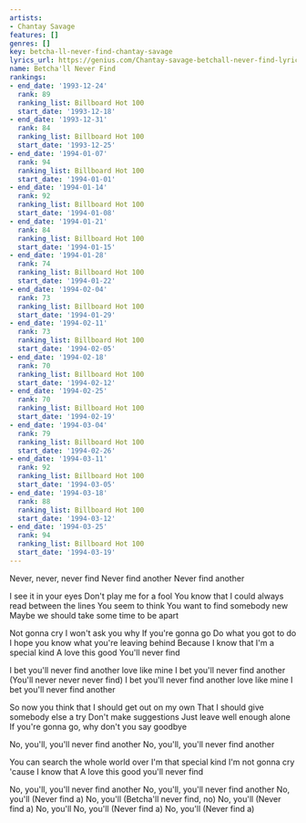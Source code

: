 ```yaml
---
artists:
- Chantay Savage
features: []
genres: []
key: betcha-ll-never-find-chantay-savage
lyrics_url: https://genius.com/Chantay-savage-betchall-never-find-lyrics
name: Betcha'll Never Find
rankings:
- end_date: '1993-12-24'
  rank: 89
  ranking_list: Billboard Hot 100
  start_date: '1993-12-18'
- end_date: '1993-12-31'
  rank: 84
  ranking_list: Billboard Hot 100
  start_date: '1993-12-25'
- end_date: '1994-01-07'
  rank: 94
  ranking_list: Billboard Hot 100
  start_date: '1994-01-01'
- end_date: '1994-01-14'
  rank: 92
  ranking_list: Billboard Hot 100
  start_date: '1994-01-08'
- end_date: '1994-01-21'
  rank: 84
  ranking_list: Billboard Hot 100
  start_date: '1994-01-15'
- end_date: '1994-01-28'
  rank: 74
  ranking_list: Billboard Hot 100
  start_date: '1994-01-22'
- end_date: '1994-02-04'
  rank: 73
  ranking_list: Billboard Hot 100
  start_date: '1994-01-29'
- end_date: '1994-02-11'
  rank: 73
  ranking_list: Billboard Hot 100
  start_date: '1994-02-05'
- end_date: '1994-02-18'
  rank: 70
  ranking_list: Billboard Hot 100
  start_date: '1994-02-12'
- end_date: '1994-02-25'
  rank: 70
  ranking_list: Billboard Hot 100
  start_date: '1994-02-19'
- end_date: '1994-03-04'
  rank: 79
  ranking_list: Billboard Hot 100
  start_date: '1994-02-26'
- end_date: '1994-03-11'
  rank: 92
  ranking_list: Billboard Hot 100
  start_date: '1994-03-05'
- end_date: '1994-03-18'
  rank: 88
  ranking_list: Billboard Hot 100
  start_date: '1994-03-12'
- end_date: '1994-03-25'
  rank: 94
  ranking_list: Billboard Hot 100
  start_date: '1994-03-19'
---
```

Never, never, never find
Never find another
Never find another


I see it in your eyes
Don't play me for a fool
You know that I could always read between the lines
You seem to think
You want to find somebody new
Maybe we should take some time to be apart


Not gonna cry
I won't ask you why
If you're gonna go
Do what you got to do
I hope you know what you're leaving behind
Because I know that I'm a special kind
A love this good
You'll never find


I bet you'll never find another love like mine
I bet you'll never find another
(You'll never never never find)
I bet you'll never find another love like mine
I bet you'll never find another


So now you think that
I should get out on my own
That I should give somebody else a try
Don't make suggestions
Just leave well enough alone
If you're gonna go, why don't you say goodbye





No, you'll, you'll never find another
No, you'll, you'll never find another


You can search the whole world over
I'm that special kind
I'm not gonna cry 'cause I know that
A love this good you'll never find



No, you'll, you'll never find another
No, you'll, you'll never find another
No, you'll
(Never find a)
No, you'll
(Betcha'll never find, no)
No, you'll
(Never find a)
No, you'll
No, you'll
(Never find a)
No, you'll
(Never find a)
